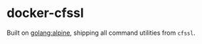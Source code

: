 # docker-cfssl

Built on [golang:alpine](https://hub.docker.com/_/golang/), shipping all command utilities from `cfssl`.

